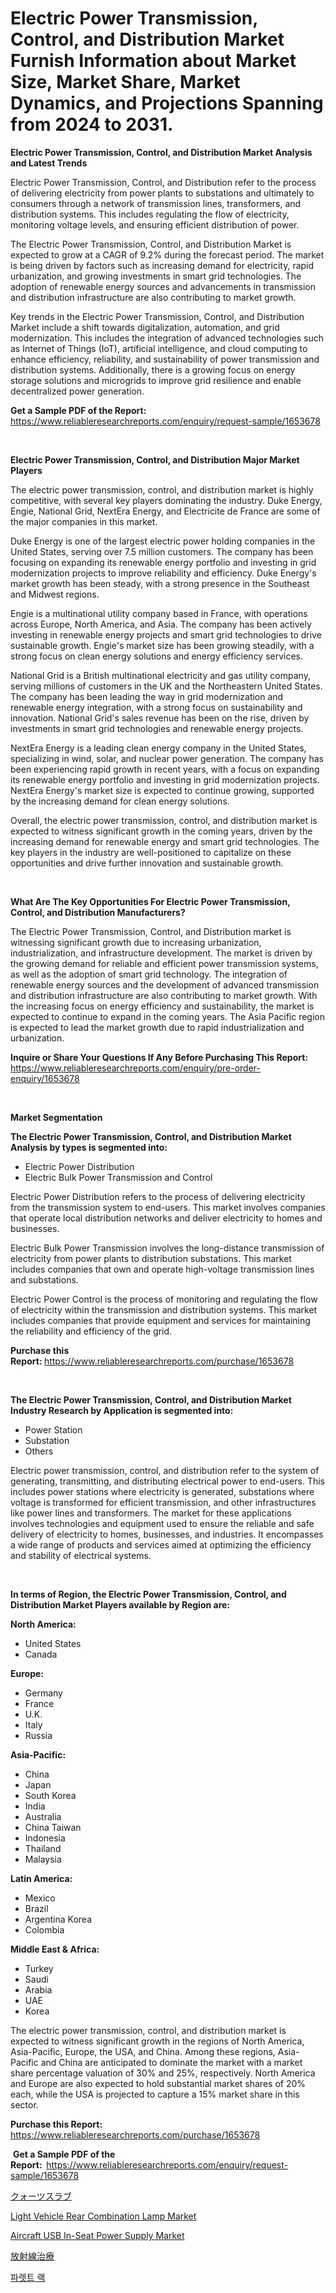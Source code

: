 <p><h1>Electric Power Transmission, Control, and Distribution Market Furnish Information about Market Size, Market Share, Market Dynamics, and Projections Spanning from 2024 to 2031.</h1></p><p><strong>Electric Power Transmission, Control, and Distribution Market Analysis and Latest Trends</strong></p>
<p><p>Electric Power Transmission, Control, and Distribution refer to the process of delivering electricity from power plants to substations and ultimately to consumers through a network of transmission lines, transformers, and distribution systems. This includes regulating the flow of electricity, monitoring voltage levels, and ensuring efficient distribution of power.</p><p>The Electric Power Transmission, Control, and Distribution Market is expected to grow at a CAGR of 9.2% during the forecast period. The market is being driven by factors such as increasing demand for electricity, rapid urbanization, and growing investments in smart grid technologies. The adoption of renewable energy sources and advancements in transmission and distribution infrastructure are also contributing to market growth.</p><p>Key trends in the Electric Power Transmission, Control, and Distribution Market include a shift towards digitalization, automation, and grid modernization. This includes the integration of advanced technologies such as Internet of Things (IoT), artificial intelligence, and cloud computing to enhance efficiency, reliability, and sustainability of power transmission and distribution systems. Additionally, there is a growing focus on energy storage solutions and microgrids to improve grid resilience and enable decentralized power generation.</p></p>
<p><strong>Get a Sample PDF of the Report:&nbsp;</strong> <a href="https://www.reliableresearchreports.com/enquiry/request-sample/1653678">https://www.reliableresearchreports.com/enquiry/request-sample/1653678</a></p>
<p>&nbsp;</p>
<p><strong>Electric Power Transmission, Control, and Distribution Major Market Players</strong></p>
<p><p>The electric power transmission, control, and distribution market is highly competitive, with several key players dominating the industry. Duke Energy, Engie, National Grid, NextEra Energy, and Electricite de France are some of the major companies in this market.</p><p>Duke Energy is one of the largest electric power holding companies in the United States, serving over 7.5 million customers. The company has been focusing on expanding its renewable energy portfolio and investing in grid modernization projects to improve reliability and efficiency. Duke Energy's market growth has been steady, with a strong presence in the Southeast and Midwest regions.</p><p>Engie is a multinational utility company based in France, with operations across Europe, North America, and Asia. The company has been actively investing in renewable energy projects and smart grid technologies to drive sustainable growth. Engie's market size has been growing steadily, with a strong focus on clean energy solutions and energy efficiency services.</p><p>National Grid is a British multinational electricity and gas utility company, serving millions of customers in the UK and the Northeastern United States. The company has been leading the way in grid modernization and renewable energy integration, with a strong focus on sustainability and innovation. National Grid's sales revenue has been on the rise, driven by investments in smart grid technologies and renewable energy projects.</p><p>NextEra Energy is a leading clean energy company in the United States, specializing in wind, solar, and nuclear power generation. The company has been experiencing rapid growth in recent years, with a focus on expanding its renewable energy portfolio and investing in grid modernization projects. NextEra Energy's market size is expected to continue growing, supported by the increasing demand for clean energy solutions.</p><p>Overall, the electric power transmission, control, and distribution market is expected to witness significant growth in the coming years, driven by the increasing demand for renewable energy and smart grid technologies. The key players in the industry are well-positioned to capitalize on these opportunities and drive further innovation and sustainable growth.</p></p>
<p>&nbsp;</p>
<p><strong>What Are The Key Opportunities For Electric Power Transmission, Control, and Distribution Manufacturers?</strong></p>
<p><p>The Electric Power Transmission, Control, and Distribution market is witnessing significant growth due to increasing urbanization, industrialization, and infrastructure development. The market is driven by the growing demand for reliable and efficient power transmission systems, as well as the adoption of smart grid technology. The integration of renewable energy sources and the development of advanced transmission and distribution infrastructure are also contributing to market growth. With the increasing focus on energy efficiency and sustainability, the market is expected to continue to expand in the coming years. The Asia Pacific region is expected to lead the market growth due to rapid industrialization and urbanization.</p></p>
<p><strong>Inquire or Share Your Questions If Any Before Purchasing This Report:</strong> <a href="https://www.reliableresearchreports.com/enquiry/pre-order-enquiry/1653678">https://www.reliableresearchreports.com/enquiry/pre-order-enquiry/1653678</a></p>
<p>&nbsp;</p>
<p><strong>Market Segmentation</strong></p>
<p><strong>The Electric Power Transmission, Control, and Distribution Market Analysis by types is segmented into:</strong></p>
<p><ul><li>Electric Power Distribution</li><li>Electric Bulk Power Transmission and Control</li></ul></p>
<p><p>Electric Power Distribution refers to the process of delivering electricity from the transmission system to end-users. This market involves companies that operate local distribution networks and deliver electricity to homes and businesses. </p><p>Electric Bulk Power Transmission involves the long-distance transmission of electricity from power plants to distribution substations. This market includes companies that own and operate high-voltage transmission lines and substations.</p><p>Electric Power Control is the process of monitoring and regulating the flow of electricity within the transmission and distribution systems. This market includes companies that provide equipment and services for maintaining the reliability and efficiency of the grid.</p></p>
<p><strong>Purchase this Report:&nbsp;</strong><a href="https://www.reliableresearchreports.com/purchase/1653678">https://www.reliableresearchreports.com/purchase/1653678</a></p>
<p>&nbsp;</p>
<p><strong>The Electric Power Transmission, Control, and Distribution Market Industry Research by Application is segmented into:</strong></p>
<p><ul><li>Power Station</li><li>Substation</li><li>Others</li></ul></p>
<p><p>Electric power transmission, control, and distribution refer to the system of generating, transmitting, and distributing electrical power to end-users. This includes power stations where electricity is generated, substations where voltage is transformed for efficient transmission, and other infrastructures like power lines and transformers. The market for these applications involves technologies and equipment used to ensure the reliable and safe delivery of electricity to homes, businesses, and industries. It encompasses a wide range of products and services aimed at optimizing the efficiency and stability of electrical systems.</p></p>
<p>&nbsp;</p>
<p><strong>In terms of Region, the Electric Power Transmission, Control, and Distribution Market Players available by Region are:</strong></p>
<p>
    <p> <strong> North America: </strong>
        <ul>
            <li>United States</li>
            <li>Canada</li>
        </ul>
        </p> 
    <p> <strong> Europe: </strong>
        <ul>
            <li>Germany</li>
            <li>France</li>
            <li>U.K.</li>
            <li>Italy</li>
            <li>Russia</li>
        </ul>
        </p> 
    <p> <strong> Asia-Pacific: </strong>
        <ul>
            <li>China</li>
            <li>Japan</li>
            <li>South Korea</li>
            <li>India</li>
            <li>Australia</li>
            <li>China Taiwan</li>
            <li>Indonesia</li>
            <li>Thailand</li>
            <li>Malaysia</li>
        </ul>
        </p> 
    <p> <strong> Latin America: </strong>
        <ul>
            <li>Mexico</li>
            <li>Brazil</li>
            <li>Argentina Korea</li>
            <li>Colombia</li>
        </ul>
        </p> 
    <p> <strong> Middle East & Africa: </strong>
        <ul>
            <li>Turkey</li>
            <li>Saudi</li>
            <li>Arabia</li>
            <li>UAE</li>
            <li>Korea</li>
        </ul>
    </p>
    </p>
<p><p>The electric power transmission, control, and distribution market is expected to witness significant growth in the regions of North America, Asia-Pacific, Europe, the USA, and China. Among these regions, Asia-Pacific and China are anticipated to dominate the market with a market share percentage valuation of 30% and 25%, respectively. North America and Europe are also expected to hold substantial market shares of 20% each, while the USA is projected to capture a 15% market share in this sector.</p></p>
<p><strong>Purchase this Report: </strong><a href="https://www.reliableresearchreports.com/purchase/1653678">https://www.reliableresearchreports.com/purchase/1653678</a></p>
<p>&nbsp;<strong>Get a Sample PDF of the Report:&nbsp;&nbsp;</strong><a href="https://www.reliableresearchreports.com/enquiry/request-sample/1653678">https://www.reliableresearchreports.com/enquiry/request-sample/1653678</a></p>
<p><strong></strong></p>
<p><p><a href="https://github.com/xemfu2379520/Market-Research-Report-List-1/blob/main/684460216661.md">クォーツスラブ</a></p><p><a href="https://issuu.com/reportprime-2/docs/light-vehicle-rear-combination-lamp-market-size-20">Light Vehicle Rear Combination Lamp Market</a></p><p><a href="https://github.com/cecuraprangm/Market-Research-Report-List-2/blob/main/aircraft-usb-in-seat-power-supply-market.md">Aircraft USB In-Seat Power Supply Market</a></p><p><a href="https://github.com/bucuel854722/Market-Research-Report-List-1/blob/main/934858716662.md">放射線治療</a></p><p><a href="https://github.com/khytkeqagplkzqvh/Market-Research-Report-List-1/blob/main/641185515650.md">파렛트 랙</a></p></p>